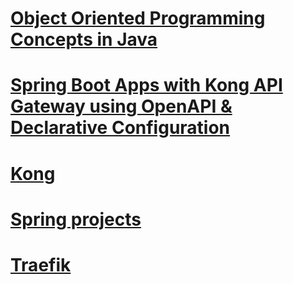 # [Object Oriented Programming Concepts in Java](https://medium.com/swlh/object-oriented-programming-concepts-in-java-f339e56cdf74)

# [Spring Boot Apps with Kong API Gateway using OpenAPI & Declarative Configuration](https://blog.codecentric.de/en/2020/11/spring-boot-kong/)

# [Kong](https://github.com/Kong/kong)

# [Spring projects](https://spring.io/projects/spring-boot)

# [Traefik](https://traefik.io/traefik/)
